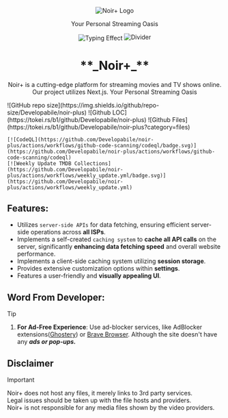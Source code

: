 <div align="center">
  <p>
    <img src="public/images/63d168593f214df1ae64b04babe19c89-free.png" alt="Noir+ Logo" />
  </p>
  <p>Your Personal Streaming Oasis</p>
</div>

<div align="center">
  <img 
    align="center" 
    src="https://readme-typing-svg.herokuapp.com?color=%23${textVal}&lines=+👋🏻+Welcome+to+Noir+👋🏻;🌐+Stream+Movies+and+Tv+Shows+🌐;👨🏻‍💻+Lets+Build+Together+👩🏻‍💻;💡+Download+Our+App!+💡;🌐+Check+our+website+🌐;🙏🏻+Thanks+for+Contributing+🙏🏻" 
    alt="Typing Effect"
  />
  <img src='https://capsule-render.vercel.app/api?type=rect&color=gradient&height=2.5' alt="Divider" />
</div>

<h1 align="center">**_Noir+_**</h1>

<p align="center">
  Noir+ is a cutting-edge platform for streaming movies and TV shows online. Our project utilizes Next.js. Your Personal Streaming Oasis
</p>

<div align="left">
  <p>
    ![GitHub repo size](https://img.shields.io/github/repo-size/Developabile/noir-plus)
    ![Github LOC](https://tokei.rs/b1/github/Developabile/noir-plus)
    ![Github Files](https://tokei.rs/b1/github/Developabile/noir-plus?category=files)

    [![CodeQL](https://github.com/Developabile/noir-plus/actions/workflows/github-code-scanning/codeql/badge.svg)](https://github.com/Developabile/noir-plus/actions/workflows/github-code-scanning/codeql)
    [![Weekly Update TMDB Collections](https://github.com/Developabile/noir-plus/actions/workflows/weekly_update.yml/badge.svg)](https://github.com/Developabile/noir-plus/actions/workflows/weekly_update.yml)
  </p>
</div>

## **Features**:
- Utilizes `server-side APIs` for data fetching, ensuring efficient server-side operations across **all ISPs**.
- Implements a self-created `caching system` to **cache all API calls** on the server, significantly **enhancing data fetching speed** and overall website performance.
- Implements a client-side caching system utilizing **session storage**.
- Provides extensive customization options within **settings**.
- Features a user-friendly and **visually appealing UI**.

## **Word From Developer**:

> [!TIP]
>
> 1. **For Ad-Free Experience**: Use ad-blocker services, like AdBlocker extensions([Ghostery](https://www.ghostery.com/)) or [Brave Browser](https://brave.com/). Although the site doesn't have any ***ads or pop-ups.***

## **Disclaimer**

> [!IMPORTANT]
>
> Noir+ does not host any files, it merely links to 3rd party services.  
> Legal issues should be taken up with the file hosts and providers.  
> Noir+ is not responsible for any media files shown by the video providers.
